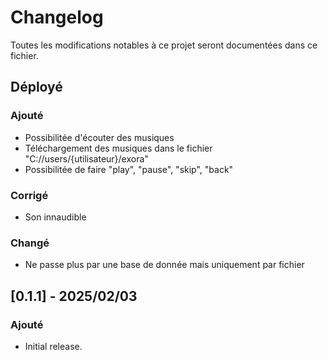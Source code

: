 # Changelog

Toutes les modifications notables à ce projet seront documentées dans ce fichier.

## Déployé

### Ajouté
- Possibilitée d'écouter des musiques
- Téléchargement des musiques dans le fichier "C://users/{utilisateur}/exora"
- Possibilitée de faire "play", "pause", "skip", "back"

### Corrigé
- Son innaudible

### Changé
- Ne passe plus par une base de donnée mais uniquement par fichier

## [0.1.1] - 2025/02/03

### Ajouté
- Initial release.
